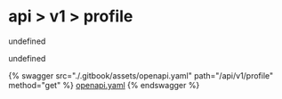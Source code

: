 # api > v1 > profile

undefined

undefined


{% swagger src="./.gitbook/assets/openapi.yaml" path="/api/v1/profile" method="get" %}
[openapi.yaml](<./.gitbook/assets/openapi.yaml>)
{% endswagger %}
